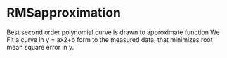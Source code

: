 # RMSapproximation
Best second order polynomial curve is drawn to approximate function
We Fit a curve in y = ax2+b form to the measured data, that minimizes root mean square error in y.
